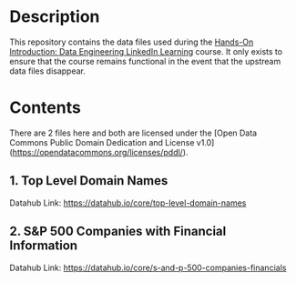 # Description
This repository contains the data files used during the [Hands-On Introduction: Data Engineering LinkedIn Learning](https://github.com/LinkedInLearning/hands-on-introduction-data-engineering-4395021) course. It only exists to ensure that the course remains functional in the event that the upstream data files disappear. 

# Contents
There are 2 files here and both are licensed under the [Open Data Commons Public Domain Dedication and License v1.0] (https://opendatacommons.org/licenses/pddl/).

## 1. Top Level Domain Names
Datahub Link: https://datahub.io/core/top-level-domain-names

## 2. S&P 500 Companies with Financial Information
Datahub Link: https://datahub.io/core/s-and-p-500-companies-financials 